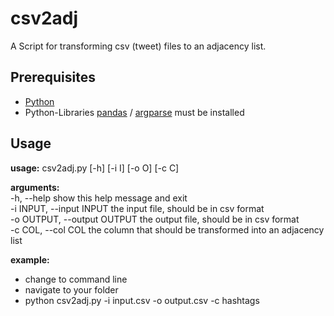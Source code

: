 # csv2adj

A Script for transforming csv (tweet) files to an adjacency list.

## Prerequisites
* [Python](https://www.python.org/)
* Python-Libraries [pandas](https://pandas.pydata.org/) / [argparse](https://docs.python.org/3/library/argparse.html) must be installed

## Usage

**usage:** csv2adj&#46;py [-h] [-i I] [-o O] [-c C]

**arguments:**<br>
  -h, --help            show this help message and exit <br>
  -i INPUT, --input INPUT 
                        the input file, should be in csv format<br>
  -o OUTPUT, --output OUTPUT
                        the output file, should be in csv format <br>
  -c COL, --col COL     the column that should be transformed into an
                        adjacency list <br>

**example:** 
* change to command line
* navigate to your folder
* python csv2adj&#46;py -i input.csv -o output.csv -c hashtags